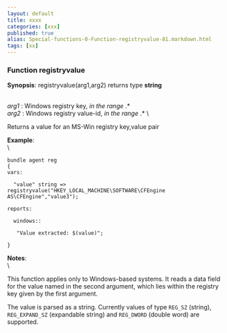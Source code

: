 ```yaml
---
layout: default
title: xxxx
categories: [xxx]
published: true
alias: Special-functions-0-Function-registryvalue-81.markdown.html
tags: [xx]
---
```


### Function registryvalue

**Synopsis**: registryvalue(arg1,arg2) returns type **string**

\
 *arg1* : Windows registry key, *in the range* .\* \
 *arg2* : Windows registry value-id, *in the range* .\* \

Returns a value for an MS-Win registry key,value pair

**Example**:\
 \

    bundle agent reg
    {
    vars:

      "value" string => registryvalue("HKEY_LOCAL_MACHINE\SOFTWARE\CFEngine AS\CFEngine","value3");

    reports:

      windows::

       "Value extracted: $(value)";

    }

**Notes**:\
 \

This function applies only to Windows-based systems. It reads a data
field for the value named in the second argument, which lies within the
registry key given by the first argument.

The value is parsed as a string. Currently values of type `REG_SZ`
(string), `REG_EXPAND_SZ` (expandable string) and `REG_DWORD` (double
word) are supported.
